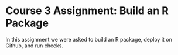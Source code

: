 # Course 3 Assignment: Build an R Package
In this assignment we were asked to build an R package, deploy it on Github, and run checks.
